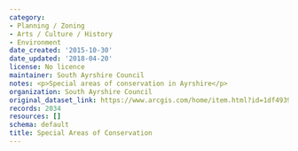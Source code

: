 ```yaml
---
category:
- Planning / Zoning
- Arts / Culture / History
- Environment
date_created: '2015-10-30'
date_updated: '2018-04-20'
license: No licence
maintainer: South Ayrshire Council
notes: <p>Special areas of conservation in Ayrshire</p>
organization: South Ayrshire Council
original_dataset_link: https://www.arcgis.com/home/item.html?id=1df49391cbf448e4a7786efe6b52f008
records: 2034
resources: []
schema: default
title: Special Areas of Conservation
---
```

